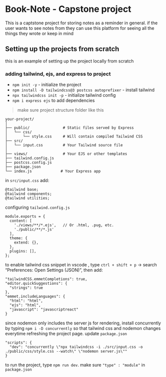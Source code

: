 # Book-Note - Capstone project
This is a captstone project for storing notes as a reminder in general. if the user wants to see notes from they can use this platform for seeing all the things they wrote or keep in mind 

## Setting up the projects from scratch
this is an example of setting up the project locally from scratch
### adding tailwind, ejs, and express to project

- `npm init -y` - initialize the project
- `npm install -D tailwindcss@3 postcss autoprefixer` - install tailwind
- `npx tailwindcss init -p` - initialize tailwind config
- `npm i express ejs` to add  dependencies
> make sure project structure folder like this
```
your-project/
│
├── public/               # Static files served by Express
│   └── css/
│       └── style.css     # Will contain compiled Tailwind CSS
├── src/
│   └── input.css         # Your Tailwind source file
│
├── views/                # Your EJS or other templates
├── tailwind.config.js
├── postcss.config.js
├── package.json
└── index.js             # Your Express app
```
in `src/input.css` add:
```
@tailwind base;
@tailwind components;
@tailwind utilities;
```
configuring `tailwind.config.js`
```
module.exports = {
  content: [
    './views/**/*.ejs',   // Or .html, .pug, etc.
    './public/**/*.js'
  ],
  theme: {
    extend: {},
  },
  plugins: [],
};

```

to enable tailwind css snippet in vscode , type `ctrl + shift + p`  → search “Preferences: Open Settings (JSON)”, then add:

```
"tailwindCSS.emmetCompletions": true,
"editor.quickSuggestions": {
  "strings": true
},
"emmet.includeLanguages": {
  "html": "html",
  "ejs": "html",
  "javascript": "javascriptreact"
}
```

since nodemon only includes the server js for rendering, install concurrently by typing `npm i -D concurrently` so that tailwind css and nodemon changes everytime refreshing the project page. update `package.json`

```
"scripts": {
  "dev": "concurrently \"npx tailwindcss -i ./src/input.css -o ./public/css/style.css --watch\" \"nodemon server.js\""
}
```

to run the project, type `npm run dev`. make sure `"type" : "module"` in `package.json` 



